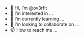 - 👋 Hi, I’m @ov3rfit
- 👀 I’m interested in ...
- 🌱 I’m currently learning ...
- 💞️ I’m looking to collaborate on ...
- 📫 How to reach me ...

<!---
ov3rfit/ov3rfit is a ✨ special ✨ repository because its `README.md` (this file) appears on your GitHub profile.
You can click the Preview link to take a look at your changes.
--->
